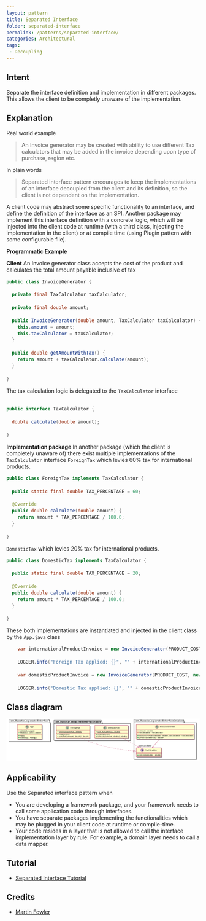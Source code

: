 ```yaml
---
layout: pattern
title: Separated Interface
folder: separated-interface
permalink: /patterns/separated-interface/
categories: Architectural
tags:
 - Decoupling
---
```



## Intent
Separate the interface definition and implementation in different packages. This allows the client to be completly unaware of the implementation.

## Explanation

Real world example

> An Invoice generator may be created with ability to use different Tax calculators that may be added in the invoice depending upon type of purchase, region etc.         

In plain words

> Separated interface pattern encourages to keep the implementations of an interface decoupled from the client and its definition, so the client is not dependent on the implementation.

A client code may abstract some specific functionality to an interface, and define the definition of the interface as an SPI. Another package may implement this interface definition with a concrete logic, which will be injected into the client code at runtime (with a third class, injecting the implementation in the client) or at compile time (using Plugin pattern with some configurable file).

**Programmatic Example**

**Client** An Invoice generator class accepts the cost of the product and calculates the total amount payable inclusive of tax

```java
public class InvoiceGenerator {

  private final TaxCalculator taxCalculator;

  private final double amount;

  public InvoiceGenerator(double amount, TaxCalculator taxCalculator) {
    this.amount = amount;
    this.taxCalculator = taxCalculator;
  }

  public double getAmountWithTax() {
    return amount + taxCalculator.calculate(amount);
  }

}
```
The tax calculation logic is delegated to the ```TaxCalculator``` interface

```java

public interface TaxCalculator {

  double calculate(double amount);

}

```

**Implementation package**
In another package (which the client is completely unaware of) there exist multiple implementations of the ```TaxCalculator``` interface
```ForeignTax``` which levies 60% tax for international products.
```java
public class ForeignTax implements TaxCalculator {

  public static final double TAX_PERCENTAGE = 60;

  @Override
  public double calculate(double amount) {
    return amount * TAX_PERCENTAGE / 100.0;
  }

}
```

```DomesticTax``` which levies 20% tax for international products.
```java
public class DomesticTax implements TaxCalculator {

  public static final double TAX_PERCENTAGE = 20;

  @Override
  public double calculate(double amount) {
    return amount * TAX_PERCENTAGE / 100.0;
  }

}
```

These both implementations are instantiated and injected in the client class by the ```App.java``` class

```java
    var internationalProductInvoice = new InvoiceGenerator(PRODUCT_COST, new ForeignTax());

    LOGGER.info("Foreign Tax applied: {}", "" + internationalProductInvoice.getAmountWithTax());

    var domesticProductInvoice = new InvoiceGenerator(PRODUCT_COST, new DomesticTax());

    LOGGER.info("Domestic Tax applied: {}", "" + domesticProductInvoice.getAmountWithTax());
```

## Class diagram
![alt text](./etc/class_diagram.png "Separated Interface")

## Applicability
Use the Separated interface pattern when

* You are developing a framework package, and your framework needs to call some application code through interfaces.
* You have separate packages implementing the functionalities which may be plugged in your client code at runtime or compile-time.
* Your code resides in a layer that is not allowed to call the interface implementation layer by rule. For example, a domain layer needs to call a data mapper.

## Tutorial 

* [Separated Interface Tutorial](https://www.youtube.com/watch?v=d3k-hOA7k2Y)

## Credits

* [Martin Fowler](https://www.martinfowler.com/eaaCatalog/separatedInterface.html)
